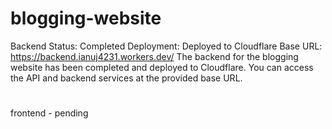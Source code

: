 # blogging-website

Backend
Status: Completed
Deployment: Deployed to Cloudflare
Base URL: https://backend.ianuj4231.workers.dev/
The backend for the blogging website has been completed and deployed to Cloudflare. You can access the API and backend services at the provided base URL.
#
frontend - pending
